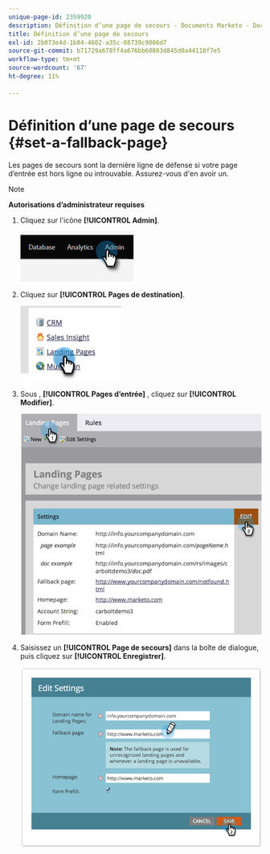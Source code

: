 ```yaml
---
unique-page-id: 2359920
description: Définition d’une page de secours - Documents Marketo - Documentation du produit
title: Définition d’une page de secours
exl-id: 2b073e4d-1b84-4602-a35c-08739c9086d7
source-git-commit: b71729a678ff4a676bb60803d845d0a44118f7e5
workflow-type: tm+mt
source-wordcount: '67'
ht-degree: 11%

---
```


# Définition d’une page de secours {#set-a-fallback-page}

Les pages de secours sont la dernière ligne de défense si votre page d’entrée est hors ligne ou introuvable. Assurez-vous d&#39;en avoir un.

>[!NOTE]
>
>**Autorisations d’administrateur requises**

1. Cliquez sur l&#39;icône **[!UICONTROL Admin]**.

   ![](assets/set-a-fallback-page-1.png)

1. Cliquez sur **[!UICONTROL Pages de destination]**.

   ![](assets/set-a-fallback-page-2.png)

1. Sous , **[!UICONTROL Pages d’entrée]** , cliquez sur **[!UICONTROL Modifier]**.

   ![](assets/set-a-fallback-page-3.png)

1. Saisissez un **[!UICONTROL Page de secours]** dans la boîte de dialogue, puis cliquez sur **[!UICONTROL Enregistrer]**.

   ![](assets/set-a-fallback-page-4.png)

